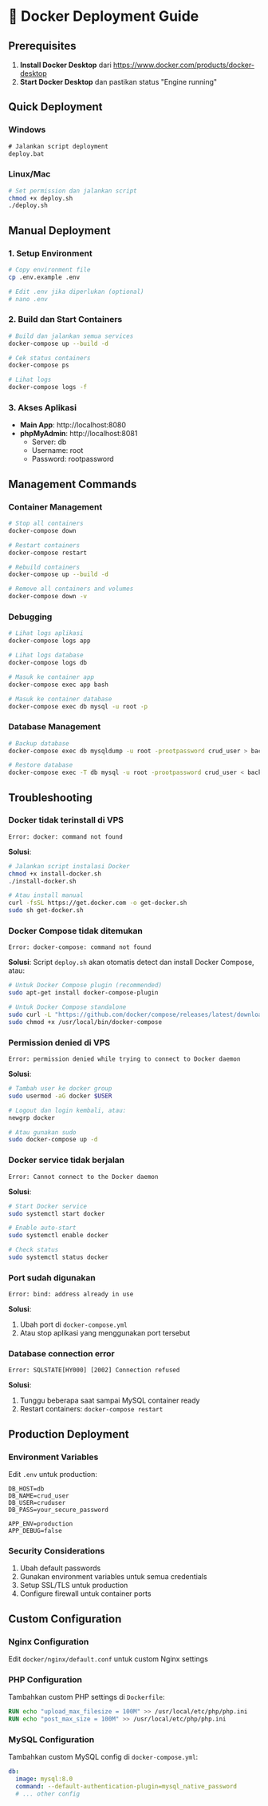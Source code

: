 # 🐳 Docker Deployment Guide

## Prerequisites
1. **Install Docker Desktop** dari https://www.docker.com/products/docker-desktop
2. **Start Docker Desktop** dan pastikan status "Engine running"

## Quick Deployment

### Windows
```cmd
# Jalankan script deployment
deploy.bat
```

### Linux/Mac
```bash
# Set permission dan jalankan script
chmod +x deploy.sh
./deploy.sh
```

## Manual Deployment

### 1. Setup Environment
```bash
# Copy environment file
cp .env.example .env

# Edit .env jika diperlukan (optional)
# nano .env
```

### 2. Build dan Start Containers
```bash
# Build dan jalankan semua services
docker-compose up --build -d

# Cek status containers
docker-compose ps

# Lihat logs
docker-compose logs -f
```

### 3. Akses Aplikasi
- **Main App**: http://localhost:8080
- **phpMyAdmin**: http://localhost:8081
  - Server: db
  - Username: root
  - Password: rootpassword

## Management Commands

### Container Management
```bash
# Stop all containers
docker-compose down

# Restart containers
docker-compose restart

# Rebuild containers
docker-compose up --build -d

# Remove all containers and volumes
docker-compose down -v
```

### Debugging
```bash
# Lihat logs aplikasi
docker-compose logs app

# Lihat logs database
docker-compose logs db

# Masuk ke container app
docker-compose exec app bash

# Masuk ke container database
docker-compose exec db mysql -u root -p
```

### Database Management
```bash
# Backup database
docker-compose exec db mysqldump -u root -prootpassword crud_user > backup.sql

# Restore database
docker-compose exec -T db mysql -u root -prootpassword crud_user < backup.sql
```

## Troubleshooting

### Docker tidak terinstall di VPS
```
Error: docker: command not found
```
**Solusi**: 
```bash
# Jalankan script instalasi Docker
chmod +x install-docker.sh
./install-docker.sh

# Atau install manual
curl -fsSL https://get.docker.com -o get-docker.sh
sudo sh get-docker.sh
```

### Docker Compose tidak ditemukan
```
Error: docker-compose: command not found
```
**Solusi**: Script `deploy.sh` akan otomatis detect dan install Docker Compose, atau:
```bash
# Untuk Docker Compose plugin (recommended)
sudo apt-get install docker-compose-plugin

# Untuk Docker Compose standalone
sudo curl -L "https://github.com/docker/compose/releases/latest/download/docker-compose-$(uname -s)-$(uname -m)" -o /usr/local/bin/docker-compose
sudo chmod +x /usr/local/bin/docker-compose
```

### Permission denied di VPS
```
Error: permission denied while trying to connect to Docker daemon
```
**Solusi**:
```bash
# Tambah user ke docker group
sudo usermod -aG docker $USER

# Logout dan login kembali, atau:
newgrp docker

# Atau gunakan sudo
sudo docker-compose up -d
```

### Docker service tidak berjalan
```
Error: Cannot connect to the Docker daemon
```
**Solusi**:
```bash
# Start Docker service
sudo systemctl start docker

# Enable auto-start
sudo systemctl enable docker

# Check status
sudo systemctl status docker
```

### Port sudah digunakan
```
Error: bind: address already in use
```
**Solusi**: 
1. Ubah port di `docker-compose.yml`
2. Atau stop aplikasi yang menggunakan port tersebut

### Database connection error
```
Error: SQLSTATE[HY000] [2002] Connection refused
```
**Solusi**:
1. Tunggu beberapa saat sampai MySQL container ready
2. Restart containers: `docker-compose restart`

## Production Deployment

### Environment Variables
Edit `.env` untuk production:
```env
DB_HOST=db
DB_NAME=crud_user
DB_USER=cruduser
DB_PASS=your_secure_password

APP_ENV=production
APP_DEBUG=false
```

### Security Considerations
1. Ubah default passwords
2. Gunakan environment variables untuk semua credentials
3. Setup SSL/TLS untuk production
4. Configure firewall untuk container ports

## Custom Configuration

### Nginx Configuration
Edit `docker/nginx/default.conf` untuk custom Nginx settings

### PHP Configuration
Tambahkan custom PHP settings di `Dockerfile`:
```dockerfile
RUN echo "upload_max_filesize = 100M" >> /usr/local/etc/php/php.ini
RUN echo "post_max_size = 100M" >> /usr/local/etc/php/php.ini
```

### MySQL Configuration
Tambahkan custom MySQL config di `docker-compose.yml`:
```yaml
db:
  image: mysql:8.0
  command: --default-authentication-plugin=mysql_native_password
  # ... other config
```
